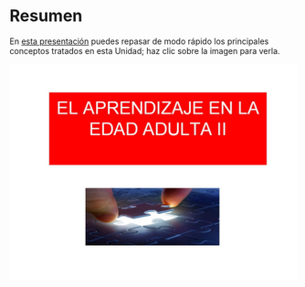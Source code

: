 
# Resumen

En [esta presentación](http://aularagon.catedu.es/materialesaularagon2013/fepa/zips/Modulo_2/Resumen_U2.pdf) puedes repasar de modo rápido los principales conceptos tratados en esta Unidad; haz clic sobre la imagen para verla.


![](img/portada_resumen_U2.JPG)

 

